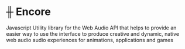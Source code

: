 # ╫ Encore
Javascript Utility library for the Web Audio API that helps to provide an easier way to use the interface to produce creative and dynamic, native web audio audio experiences for animations, applications and games
